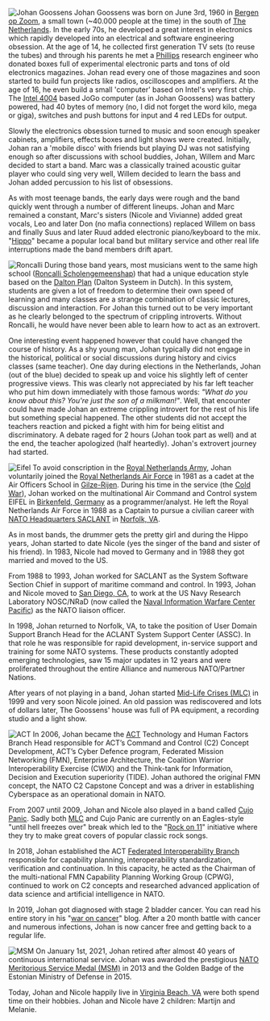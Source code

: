 ![Johan Goossens](class:float-right:rounded-circle:ml-3:img/johan.jpg)
Johan Goossens was born on June 3rd, 1960 in
[Bergen op Zoom](https://en.wikipedia.org/wiki/Bergen_op_Zoom),
a small town (~40.000 people at the time) in the south of
[The Netherlands](https://en.wikipedia.org/wiki/Netherlands).
In the early 70s, he developed a great interest in electronics which
rapidly developed into an electrical and software engineering
obsession.  At the age of 14, he collected first generation TV sets (to
reuse the tubes) and through his parents he met a
[Phillips](https://en.wikipedia.org/wiki/Philips) research engineer who
donated boxes full of experimental electronic parts and tons of old
electronics magazines. Johan read every one of those magazines and soon
started to build fun projects like radios, oscilloscopes and amplifiers.
At the age of 16, he even build a small 'computer' based on Intel's very
first chip. The [Intel 4004](https://en.wikipedia.org/wiki/Intel_4004)
based JoGo computer (as in Johan Goossens) was battery powered, had 40
bytes of memory (no, I did not forget the word kilo, mega or giga),
switches and push buttons for input and 4 red LEDs for output.

Slowly the electronics obsession turned to music and soon enough speaker
cabinets, amplifiers, effects boxes and light shows were created.
Initially, Johan ran a 'mobile disco' with friends but playing DJ was not
satisfying enough so after discussions with school buddies, Johan, Willem
and Marc decided to start a band. Marc was a classically trained acoustic
guitar player who could sing very well, Willem decided to learn the bass
and Johan added percussion to his list of obsessions.

As with most teenage bands, the early days were rough and the band quickly
went through a number of different lineups. Johan and Marc remained a
constant, Marc's sisters (Nicole and Vivianne) added great vocals, Leo and
later Don (no mafia connections) replaced Willem on bass and finally Suus
and later Ruud added electronic piano/keyboard to the mix.
"[Hippo](/hippo)" became a popular local band
but military service and other real life interruptions made the band
members drift apart.

![Roncalli](class:float-left:rounded:p-2:img/Roncalli.jpg)
During those band years, most musicians went to the same high school
([Roncalli Scholengemeenshap](https://nl.wikipedia.org/wiki/SG_Roncalli))
that had a unique education style based on the
[Dalton Plan](https://en.wikipedia.org/wiki/Dalton_Plan) (Dalton Systeem
in Dutch). In this system, students are given a lot of freedom to
determine their own speed of learning and many classes are a strange
combination of classic lectures, discussion and interaction. For Johan
this turned out to be very important as he clearly belonged to the spectrum
of crippling introverts. Without Roncalli, he would have never been
able to learn how to act as an extrovert.

One interesting event happened however that could have changed the course
of history. As a shy young man, Johan typically did not engage in the
historical, political or social discussions during history and civics
classes (same teacher). One day during elections in the Netherlands,
Johan (out of the blue) decided to speak up and voice his slightly left
of center progressive views. This was clearly not appreciated by his
far left teacher who put him down immediately with those famous words:
*"What do you know about this? You're just the son of a milkman!"*.
Well, that encounter could have made Johan an extreme
crippling introvert for the rest of his life but something special
happened. The other students did not accept the teachers reaction and
picked a fight with him for being elitist and discriminatory. A debate
raged for 2 hours (Johan took part as well) and at the end, the teacher
apologized (half heartedly). Johan's extrovert journey had started.

![Eifel](class:float-right:rounded:p-2:img/Eifel.jpg)
To avoid conscription in the
[Royal Netherlands Army](https://en.wikipedia.org/wiki/Royal_Netherlands_Army), Johan voluntarily joined the
[Royal Netherlands Air Force](https://en.wikipedia.org/wiki/Royal_Netherlands_Air_Force)
in 1981 as a cadet at the Air Officers School in
[Gilze-Rijen](https://en.wikipedia.org/wiki/Gilze-Rijen_Air_Base).
During his time in the service (the
[Cold War](https://en.wikipedia.org/wiki/Cold_War)),
Johan worked on the multinational Air Command and Control system EIFEL in
[Birkenfeld, Germany](https://en.wikipedia.org/wiki/Birkenfeld)
as a programmer/analyst. He left the Royal Netherlands Air Force in
1988 as a Captain to pursue a civilian career with
[NATO Headquarters SACLANT](https://en.wikipedia.org/wiki/Supreme_Allied_Commander_Atlantic) in
[Norfolk, VA](https://en.wikipedia.org/wiki/Norfolk,_Virginia).

As in most bands, the drummer gets the pretty girl and during the Hippo
years, Johan started to date Nicole (yes the singer of the band and
sister of his friend). In 1983, Nicole had moved to Germany and in 1988
they got married and moved to the US.

From 1988 to 1993, Johan worked for SACLANT as the System Software
Section Chief in support of maritime command and control. In 1993, Johan
and Nicole moved to
[San Diego, CA](https://en.wikipedia.org/wiki/San_Diego),
to work at the US Navy Research Laboratory NOSC/NRaD (now called the
[Naval Information Warfare Center Pacific](https://en.wikipedia.org/wiki/Naval_Information_Warfare_Center_Pacific)) as the NATO liaison officer.

In 1998, Johan returned to Norfolk, VA, to take the position of
User Domain Support Branch Head for the ACLANT System Support Center (ASSC).
In that role he was responsible for rapid development, in-service support
and training for some NATO systems. These products constantly adopted
emerging technologies, saw 15 major updates in 12 years and were
proliferated throughout the entire Alliance and numerous NATO/Partner Nations.

After years of not playing in a band, Johan started
[Mid-Life Crises (MLC)](/mlc) in 1999 and very soon Nicole joined.
An old passion was rediscovered and lots of dollars later,
The Goossens' house was full of PA equipment, a recording studio and a
light show.

![ACT](class:float-left:rounded:p-2:img/ACT.png)
In 2006, Johan became the
[ACT](https://en.wikipedia.org/wiki/Allied_Command_Transformation)
Technology and Human Factors Branch Head responsible for ACT’s Command
and Control (C2) Concept Development, ACT’s Cyber Defence program,
Federated Mission Networking (FMN), Enterprise Architecture,
the Coalition Warrior Interoperability Exercise (CWIX) and
the Think-tank for Information, Decision and Execution superiority (TIDE).
Johan authored the original FMN concept, the NATO C2 Capstone Concept
and was a driver in establishing Cyberspace as an operational domain
in NATO.

From 2007 until 2009, Johan and Nicole also played in a band called
[Cujo Panic](cujopanic). Sadly both [MLC](/mlc) and Cujo Panic are
currently on an Eagles-style "until hell freezes over" break which
led to the "[Rock on 11](rockon11)" initiative where they try to make
great covers of popular classic rock songs.

In 2018, Johan established the ACT
[Federated Interoperability Branch](https://www.act.nato.int/federated-interoperability)
responsible for capability planning, interoperability standardization,
verification and continuation. In this capacity, he acted as the
Chairman of the multi-national FMN Capability Planning Working Group
(CPWG), continued to work on C2 concepts and researched advanced
application of data science and artificial intelligence in NATO.

In 2019, Johan got diagnosed with stage 2 bladder cancer. You can read
his entire story in his "[war on cancer](/WarOnCancer)" blog.
After a 20 month battle with cancer and numerous infections, Johan is now
cancer free and getting back to a regular life.

![MSM](class:float-right:rounded:p-2:img/MSM.png)
On January 1st, 2021, Johan retired after almost 40 years of continuous
international service. Johan was awarded the prestigious
[NATO Meritorious Service Medal (MSM)](https://en.wikipedia.org/wiki/NATO_Medal#NATO_Meritorious_Service_Medal)
in 2013 and the Golden Badge of the Estonian Ministry of Defense in 2015.

Today, Johan and Nicole happily live in
[Virginia Beach, VA](https://en.wikipedia.org/wiki/Virginia_Beach,_Virginia)
were both spend time on their hobbies. Johan and Nicole have 2 children:
Martijn and Melanie.
